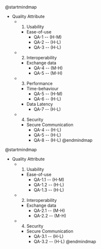 @startmindmap
* Quality Attribute
	* 1. Usability
		* Ease-of-use
			* QA-1 -- (H-M)
			* QA-2 -- (H-L)
			* QA-3 -- (H-L)
	* 2. Interoperability
		* Exchange data
			* QA-4 -- (M-H)
			* QA-5 -- (M-H)
	* 3. Performance
		* Time-behaviour
			* QA-5 -- (H-M)
			* QA-6 -- (H-L)
		* Data Latency
			* QA-7 -- (H-L)
	* 4. Security
		* Secure Communication
			* QA-4 -- (H-L)
			* QA-5 -- (H-L)
			* QA-8 -- (H-L)
@endmindmap


@startmindmap
* Quality Attribute
	* 1. Usability
		* Ease-of-use
			* QA-1.1 -- (H-M)
			* QA-1.2 -- (H-L)
			* QA-1.3 -- (H-L)
	* 2. Interoperability
		* Exchange data
			* QA-2.1 -- (M-H)
			* QA-2.2 -- (M-H)
	* 4. Security
		* Secure Communication
			* QA-3.1 -- (H-L)
			* QA-3.2 -- (H-L)
@endmindmap